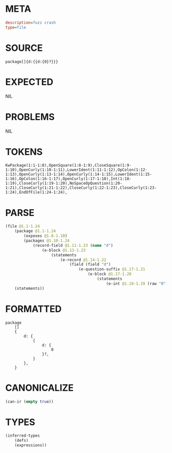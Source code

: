 # META
~~~ini
description=fuzz crash
type=file
~~~
# SOURCE
~~~roc
package[]{d:{{d:{0}?}}}
~~~
# EXPECTED
NIL
# PROBLEMS
NIL
# TOKENS
~~~zig
KwPackage(1:1-1:8),OpenSquare(1:8-1:9),CloseSquare(1:9-1:10),OpenCurly(1:10-1:11),LowerIdent(1:11-1:12),OpColon(1:12-1:13),OpenCurly(1:13-1:14),OpenCurly(1:14-1:15),LowerIdent(1:15-1:16),OpColon(1:16-1:17),OpenCurly(1:17-1:18),Int(1:18-1:19),CloseCurly(1:19-1:20),NoSpaceOpQuestion(1:20-1:21),CloseCurly(1:21-1:22),CloseCurly(1:22-1:23),CloseCurly(1:23-1:24),EndOfFile(1:24-1:24),
~~~
# PARSE
~~~clojure
(file @1.1-1.24
	(package @1.1-1.24
		(exposes @1.8-1.10)
		(packages @1.10-1.24
			(record-field @1.11-1.23 (name "d")
				(e-block @1.13-1.23
					(statements
						(e-record @1.14-1.22
							(field (field "d")
								(e-question-suffix @1.17-1.21
									(e-block @1.17-1.20
										(statements
											(e-int @1.18-1.19 (raw "0"))))))))))))
	(statements))
~~~
# FORMATTED
~~~roc
package
	[]
	{
		d: {
			{
				d: {
					0
				}?,
			}
		},
	}
~~~
# CANONICALIZE
~~~clojure
(can-ir (empty true))
~~~
# TYPES
~~~clojure
(inferred-types
	(defs)
	(expressions))
~~~
